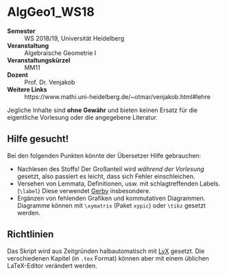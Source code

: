 # AlgGeo1_WS18
<dl>
<dt><b>Semester</b></dt>
<dd>WS 2018/19, Universität Heidelberg</dd>
<dt><b>Veranstaltung</b></dt>
<dd>Algebraische Geometrie I</dd>
<dt><b>Veranstaltungskürzel</b></dt>
<dd>MM11</dd>
<dt><b>Dozent</b></dt>
<dd>Prof. Dr. Venjakob</dd>
<dt><b>Weitere Links</b></dt>
<dd>https://www.mathi.uni-heidelberg.de/~otmar/venjakob.html#lehre</dd>
</dl>

Jegliche Inhalte sind **ohne Gewähr** und bieten keinen Ersatz für die
eigentliche Vorlesung oder die angegebene Literatur.

## Hilfe gesucht!

Bei den folgenden Punkten könnte der Übersetzer Hilfe gebrauchen:

* Nachlesen des Stoffs! Der Großanteil wird *während der Vorlesung*
  gesetzt, also passiert es leicht, dass sich Fehler einschleichen.
* Versehen von Lemmata, Definitionen, usw. mit schlagtreffenden
  Labels.  (`\label`) Diese verwendet
  [Gerby](https://gerby-project.github.io/) insbesondere.
* Ergänzen von fehlenden Grafiken und kommutativen Diagrammen.
  Diagramme können mit `\xymatrix` (Paket `xypic`) oder `\tikz`
  gesetzt werden.
  
## Richtlinien

Das Skript wird aus Zeitgründen halbautomatisch mit
[LyX](https://www.lyx.org/) gesetzt. Die verschiedenen Kapitel (in
`.tex` Format) können aber mit einem üblichen LaTeX-Editor verändert
werden.
